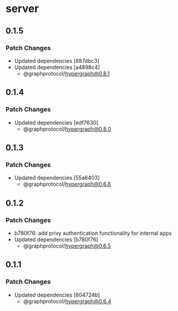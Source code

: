 # server

## 0.1.5
### Patch Changes

- Updated dependencies [887dbc3]
- Updated dependencies [a4898c4]
  - @graphprotocol/hypergraph@0.8.1

## 0.1.4
### Patch Changes

- Updated dependencies [edf7630]
  - @graphprotocol/hypergraph@0.8.0

## 0.1.3
### Patch Changes

- Updated dependencies [55a6403]
  - @graphprotocol/hypergraph@0.6.6

## 0.1.2
### Patch Changes

- b780f76: add privy authentication functionality for internal apps
- Updated dependencies [b780f76]
  - @graphprotocol/hypergraph@0.6.5

## 0.1.1
### Patch Changes

- Updated dependencies [604724b]
  - @graphprotocol/hypergraph@0.6.4
